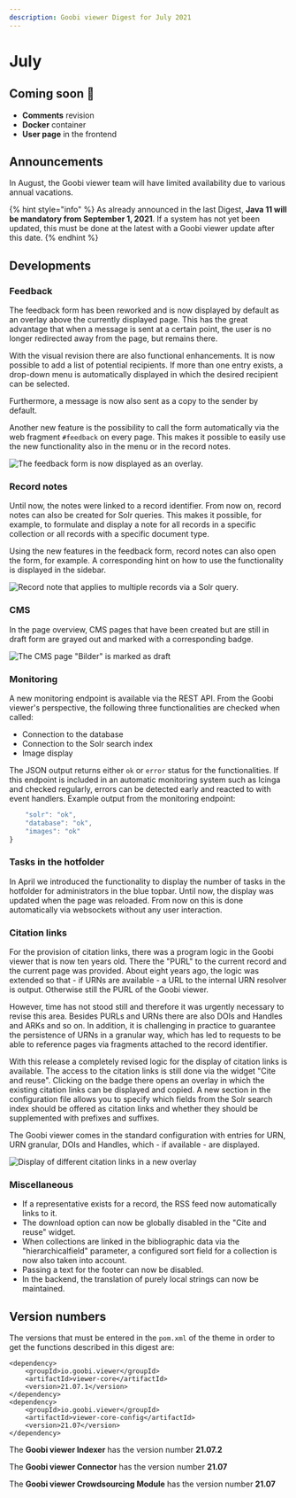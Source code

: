 ```yaml
---
description: Goobi viewer Digest for July 2021
---
```


# July

## Coming soon 🚀 

* **Comments** revision
* **Docker** container
* **User page** in the frontend

## Announcements

In August, the Goobi viewer team will have limited availability due to various annual vacations.

{% hint style="info" %}
As already announced in the last Digest, **Java 11 will be mandatory from September 1, 2021**. If a system has not yet been updated, this must be done at the latest with a Goobi viewer update after this date.
{% endhint %}

## Developments 

### Feedback

The feedback form has been reworked and is now displayed by default as an overlay above the currently displayed page. This has the great advantage that when a message is sent at a certain point, the user is no longer redirected away from the page, but remains there.

With the visual revision there are also functional enhancements. It is now possible to add a list of potential recipients. If more than one entry exists, a drop-down menu is automatically displayed in which the desired recipient can be selected. 

Furthermore, a message is now also sent as a copy to the sender by default. 

Another new feature is the possibility to call the form automatically via the web fragment `#feedback` on every page. This makes it possible to easily use the new functionality also in the menu or in the record notes.

![The feedback form is now displayed as an overlay.](../.gitbook/assets/21_07_en_feedback_overlay.png)

### Record notes 

Until now, the notes were linked to a record identifier. From now on, record notes can also be created for Solr queries. This makes it possible, for example, to formulate and display a note for all records in a specific collection or all records with a specific document type. 

Using the new features in the feedback form, record notes can also open the form, for example. A corresponding hint on how to use the functionality is displayed in the sidebar.

![Record note that applies to multiple records via a Solr query.](../.gitbook/assets/21_07_en_record_note_solr-query.png)

### CMS

In the page overview, CMS pages that have been created but are still in draft form are grayed out and marked with a corresponding badge.

![The CMS page &quot;Bilder&quot; is marked as draft](../.gitbook/assets/21_07_en_cms_page_draft.png)

### Monitoring

A new monitoring endpoint is available via the REST API. From the Goobi viewer's perspective, the following three functionalities are checked when called: 

* Connection to the database
* Connection to the Solr search index
* Image display

The JSON output returns either `ok` or `error` status for the functionalities. If this endpoint is included in an automatic monitoring system such as Icinga and checked regularly, errors can be detected early and reacted to with event handlers. Example output from the monitoring endpoint:

```javascript
	"solr": "ok",
	"database": "ok",
	"images": "ok"
}
```

### Tasks in the hotfolder 

In April we introduced the functionality to display the number of tasks in the hotfolder for administrators in the blue topbar. Until now, the display was updated when the page was reloaded. From now on this is done automatically via websockets without any user interaction.

### Citation links

For the provision of citation links, there was a program logic in the Goobi viewer that is now ten years old. There the "PURL" to the current record and the current page was provided. About eight years ago, the logic was extended so that - if URNs are available - a URL to the internal URN resolver is output. Otherwise still the PURL of the Goobi viewer. 

However, time has not stood still and therefore it was urgently necessary to revise this area. Besides PURLs and URNs there are also DOIs and Handles and ARKs and so on. In addition, it is challenging in practice to guarantee the persistence of URNs in a granular way, which has led to requests to be able to reference pages via fragments attached to the record identifier. 

With this release a completely revised logic for the display of citation links is available. The access to the citation links is still done via the widget "Cite and reuse". Clicking on the badge there opens an overlay in which the existing citation links can be displayed and copied. A new section in the configuration file allows you to specify which fields from the Solr search index should be offered as citation links and whether they should be supplemented with prefixes and suffixes. 

The Goobi viewer comes in the standard configuration with entries for URN, URN granular, DOIs and Handles, which - if available - are displayed.

![Display of different citation links in a new overlay](../.gitbook/assets/21_07_en_citationlinks.png)

### Miscellaneous

* If a representative exists for a record, the RSS feed now automatically links to it. 
* The download option can now be globally disabled in the "Cite and reuse" widget.
* When collections are linked in the bibliographic data via the "hierarchicalfield" parameter, a configured sort field for a collection is now also taken into account.
* Passing a text for the footer can now be disabled.
* In the backend, the translation of purely local strings can now be maintained.

## Version numbers 

The versions that must be entered in the `pom.xml` of the theme in order to get the functions described in this digest are:

```markup
<dependency>
    <groupId>io.goobi.viewer</groupId>
    <artifactId>viewer-core</artifactId>
    <version>21.07.1</version>
</dependency>
<dependency>
    <groupId>io.goobi.viewer</groupId>
    <artifactId>viewer-core-config</artifactId>
    <version>21.07</version>
</dependency>
```

The **Goobi viewer Indexer** has the version number **21.07.2**

The **Goobi viewer Connector** has the version number **21.07**

The **Goobi viewer Crowdsourcing Module** has the version number **21.07**

